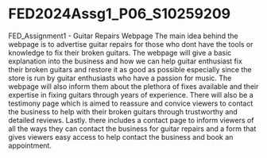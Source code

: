# FED2024Assg1_P06_S10259209
FED_Assignment1 - Guitar Repairs Webpage
The main idea behind the webpage is to advertise guitar repairs for those who dont have the tools or knowledge to fix their broken guitars. The  webpage will give a basic explanation into the business and how we can help guitar enthusiast fix their broken guitars and restore it as good as possible especially since the store is run by guitar enthusiasts who have a passion for music. The webpage will also inform them about the plethora of fixes available and their expertise in fixing guitars through years of experience. There will also be a testimony page which is aimed to reassure and convice viewers to contact the business to help with their broken guitars through trustworthy and detailed reviews. Lastly. there includes a contact page to inform viewers of all the ways they can contact the business for guitar repairs and a form that gives viewers easy access to help contact the business and book an appointment.
